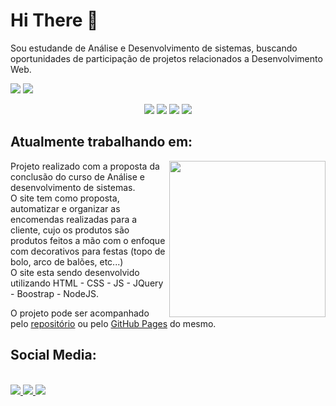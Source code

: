 <h1> Hi There 👋 </h1>
  <p>
    Sou estudande de Análise e Desenvolvimento de sistemas, buscando oportunidades de participação de projetos relacionados a Desenvolvimento Web. 
  </p>
  
  <p>
    <img src="https://github-readme-stats.vercel.app/api?username=Thiteago&show_icons=true&theme=dark&hide=contribs,prs"/>
    <img src="https://github-readme-stats.vercel.app/api/top-langs/?username=Thiteago&layout=compact&theme=dark"/>
  </p>
  <div style="text-align: center">
      <img src="https://img.shields.io/badge/HTML5-E34F26?style=for-the-badge&logo=html5&logoColor=white" />
      <img src="https://img.shields.io/badge/CSS3-1572B6?style=for-the-badge&logo=css3&logoColor=white" />
      <img src="https://img.shields.io/badge/C%23-239120?style=for-the-badge&logo=c-sharp&logoColor=white" />
      <img src="https://img.shields.io/badge/JavaScript-F7DF1E?style=for-the-badge&logo=javascript&logoColor=black" />
  </div>
  
  <h2> Atualmente trabalhando em: </h2>
  <img align="right" height="250px" width"250px" src="https://i.imgur.com/iwELI8Z.png"/>
  <p> Projeto realizado com a proposta da conclusão do curso de Análise e desenvolvimento de sistemas. <br>
  O site tem como proposta, automatizar e organizar as encomendas realizadas para a cliente, cujo os produtos
  são produtos feitos a mão com o enfoque com decorativos para festas (topo de bolo, arco de balões, etc...) <br>
  O site esta sendo desenvolvido utilizando HTML - CSS - JS - JQuery - Boostrap - NodeJS.
  
  O projeto pode ser acompanhado pelo <a href="https://github.com/Thiteago/ClauPradoWebCommerce" target="_blank">repositório</a> ou pelo 
  <a href="https://thiteago.github.io/ClauPradoWebCommerce/" target="_blank">GitHub Pages</a> do mesmo.
  </p>
  
  

<h2>Social Media:</h2><br>
<a href="https://www.linkedin.com/in/thiago-david-a82640141/")>
  <img src="https://img.shields.io/badge/linkedin-%230077B5.svg?&style=for-the-badge&logo=linkedin&logoColor=white" /> 
</a>
<a href="https://www.instagram.com/thiagoidavid/")>
  <img src="https://img.shields.io/badge/instagram-%23E4405F.svg?&style=for-the-badge&logo=instagram&logoColor=white">
</a>
<a href="https://www.facebook.com/thiagoidavid/")>
  <img src="https://img.shields.io/badge/facebook-%231877F2.svg?&style=for-the-badge&logo=facebook&logoColor=white">
</a>



